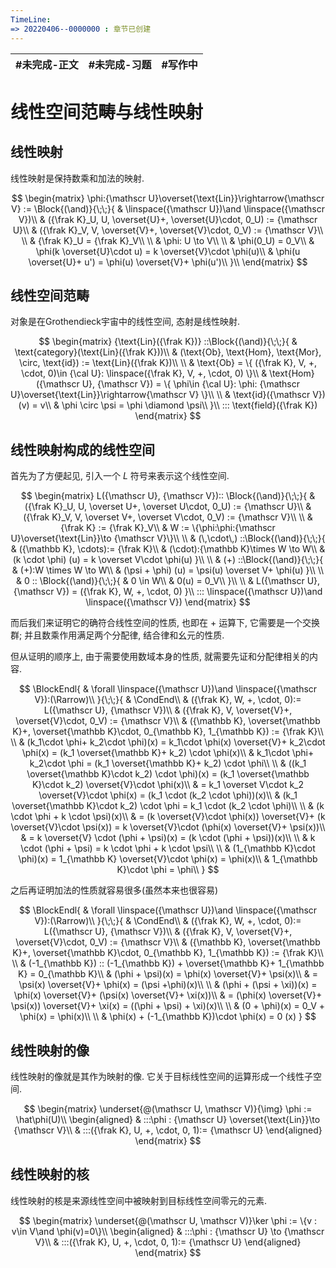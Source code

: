 ```yaml
---
TimeLine: 
=> 20220406--0000000 : 章节已创建
---
```

| #未完成-正文 | #未完成-习题 | #写作中 | 
| ------------ | ------------ | ------- |

# 线性空间范畴与线性映射

## 线性映射

线性映射是保持数乘和加法的映射. 

$$
\begin{matrix}
\phi:{\mathscr U}\overset{\text{Lin}}\rightarrow{\mathscr V}
:= \Block{(\and)}{\;\;}{
    & \linspace({\mathscr U})\and \linspace({\mathscr V})\\
    & ({\frak K}_U, U, \overset{U}+, \overset{U}\cdot, 0_U) := {\mathscr U}\\
    & ({\frak K}_V, V, \overset{V}+, \overset{V}\cdot, 0_V) := {\mathscr V}\\
    \\
    & {\frak K}_U = {\frak K}_V\\
    \\
    & \phi: U \to V\\
    \\
    & \phi(0_U) = 0_V\\
    & \phi(k \overset{U}\cdot u) = k \overset{V}\cdot \phi(u)\\
    & \phi(u \overset{U}+ u') = \phi(u) \overset{V}+ \phi(u')\\
}\\
\end{matrix}
$$

## 线性空间范畴

对象是在Grothendieck宇宙中的线性空间, 态射是线性映射. 

$$
\begin{matrix}
{\text{Lin}({\frak K})}
::\Block{(\and)}{\;\;}{
    & \text{category}(\text{Lin}({\frak K}))\\
    & (\text{Ob}, 
    \text{Hom}, 
    \text{Mor}, 
    \circ, 
    \text{id})
    := \text{Lin}({\frak K})\\
    \\
    & \text{Ob} = \{
        ({\frak K}, V, +, \cdot, 0)\in {\cal U}:
        \linspace({\frak K}, V, +, \cdot, 0)
    \}\\
    & \text{Hom}({\mathscr U}, {\mathscr V}) = \{
        \phi\in {\cal U}:
        \phi: {\mathscr U}\overset{\text{Lin}}\rightarrow{\mathscr V}
    \}\\
    \\
    & \text{id}({\mathscr V})(v) = v\\
    & \phi \circ \psi = \phi \diamond \psi\\
}\\
::: \text{field}({\frak K})
\end{matrix}
$$

## 线性映射构成的线性空间

首先为了方便起见, 引入一个 $L$ 符号来表示这个线性空间. 

$$
\begin{matrix}
L({\mathscr U}, {\mathscr V})::
\Block{(\and)}{\;\;}{
    & ({\frak K}_U, U, \overset U+, \overset U\cdot, 0_U) := {\mathscr U}\\
    & ({\frak K}_V, V, \overset V+, \overset V\cdot, 0_V) := {\mathscr V}\\
    \\
    & {\frak K} := {\frak K}_V\\
    & W := \{\phi:\phi:{\mathscr U}\overset{\text{Lin}}\to {\mathscr V}\}\\
    \\
    & (\,\cdot\,) ::\Block{(\and)}{\;\;}{
        & ({\mathbb K},  \cdots):= {\frak K}\\
        & (\cdot):{\mathbb K}\times W \to W\\
        & (k \cdot \phi) (u) = k \overset V\cdot \phi(u)
    }\\
    \\
    & (+) ::\Block{(\and)}{\;\;}{
        & (+):W \times W \to W\\
        & (\psi + \phi) (u) = \psi(u) \overset V+ \phi(u)
    }\\
    \\
    & 0 :: \Block{(\and)}{\;\;}{
        & 0 \in W\\
        & 0(u) = 0_V\\
    }\\
    \\
    & L({\mathscr U}, {\mathscr V}) = ({\frak K}, W, +, \cdot, 0)
}\\
::: \linspace({\mathscr U})\and \linspace({\mathscr V})
\end{matrix}
$$

而后我们来证明它的确符合线性空间的性质, 也即在 $+$ 运算下, 它需要是一个交换群; 并且数乘作用满足两个分配律, 结合律和幺元的性质. 

但从证明的顺序上, 由于需要使用数域本身的性质, 就需要先证和分配律相关的内容. 

$$
\BlockEndl{
    & \forall \linspace({\mathscr U})\and \linspace({\mathscr V}):(\Rarrow)\\
}{\;\;}{
    & \CondEnd\\
    & ({\frak K}, W, +, \cdot, 0):= L({\mathscr U}, {\mathscr V})\\
    & ({\frak K}, V, \overset{V}+, \overset{V}\cdot, 0_V) := {\mathscr V}\\
    & ({\mathbb K}, \overset{\mathbb K}+, \overset{\mathbb K}\cdot, 0_{\mathbb K}, 1_{\mathbb K}) 
        := {\frak K}\\
    \\
    & (k_1\cdot \phi+ k_2\cdot \phi)(x) 
        = k_1\cdot \phi(x) \overset{V}+ k_2\cdot \phi(x) 
        = (k_1 \overset{\mathbb K}+ k_2) \cdot \phi(x)\\
    & k_1\cdot \phi+ k_2\cdot \phi = (k_1 \overset{\mathbb K}+ k_2) \cdot \phi\\
    \\
    & ((k_1 \overset{\mathbb K}\cdot k_2) \cdot \phi)(x) 
    = (k_1 \overset{\mathbb K}\cdot k_2) \overset{V}\cdot \phi(x)\\ 
        & = k_1 \overset V\cdot k_2 \overset{V}\cdot \phi(x)
        = (k_1 \cdot (k_2 \cdot \phi))(x)\\
    & (k_1 \overset{\mathbb K}\cdot k_2) \cdot \phi = k_1 \cdot (k_2 \cdot \phi)\\
    \\
    & (k \cdot \phi + k \cdot \psi)(x)\\
        & = (k \overset{V}\cdot \phi(x)) \overset{V}+ (k \overset{V}\cdot \psi(x))
        = k \overset{V}\cdot (\phi(x) \overset{V}+ \psi(x))\\
        & = k \overset{V} \cdot (\phi + \psi)(x)
        = (k \cdot (\phi + \psi))(x)\\
    \\
    & k \cdot (\phi + \psi) = k \cdot \phi + k \cdot \psi\\
    \\
    & (1_{\mathbb K}\cdot \phi)(x) = 1_{\mathbb K} \overset{V}\cdot \phi(x) = \phi(x)\\
    & 1_{\mathbb K}\cdot \phi = \phi\\
}
$$

之后再证明加法的性质就容易很多(虽然本来也很容易)

$$
\BlockEndl{
    & \forall \linspace({\mathscr U})\and \linspace({\mathscr V}):(\Rarrow)\\
}{\;\;}{
    & \CondEnd\\
    & ({\frak K}, W, +, \cdot, 0):= L({\mathscr U}, {\mathscr V})\\
    & ({\frak K}, V, \overset{V}+, \overset{V}\cdot, 0_V) := {\mathscr V}\\
    & ({\mathbb K}, \overset{\mathbb K}+, \overset{\mathbb K}\cdot, 0_{\mathbb K}, 1_{\mathbb K}) 
        := {\frak K}\\
    \\
    & (-1_{\mathbb K}) :: (-1_{\mathbb K}) + \overset{\mathbb K}+ 1_{\mathbb K} = 0_{\mathbb K}\\
    & (\phi + \psi)(x) = \phi(x) \overset{V}+ \psi(x)\\
        & = \psi(x) \overset{V}+ \phi(x) = (\psi +\phi)(x)\\
    \\
    & (\phi + (\psi + \xi))(x) 
        = \phi(x) \overset{V}+ (\psi(x) \overset{V}+ \xi(x))\\ 
        & = (\phi(x) \overset{V}+ \psi(x)) \overset{V}+ \xi(x)
        = ((\phi + \psi) + \xi)(x)\\
    \\
    & (0 + \phi)(x) = 0_V + \phi(x) = \phi(x)\\
    \\
    & \phi(x) + (-1_{\mathbb K})\cdot \phi(x) = 0 (x)
}
$$

## 线性映射的像

线性映射的像就是其作为映射的像. 它关于目标线性空间的运算形成一个线性子空间. 

$$
\begin{matrix}
\underset{@(\mathscr U, \mathscr V)}{\img} \phi := \hat\phi(U)\\
\begin{aligned}
& :::\phi : {\mathscr U} \overset{\text{Lin}}\to {\mathscr V}\\
& :::({\frak K}, U, +, \cdot, 0, 1):= {\mathscr U}
\end{aligned}
\end{matrix}
$$

## 线性映射的核

线性映射的核是来源线性空间中被映射到目标线性空间零元的元素. 

$$
\begin{matrix}
\underset{@(\mathscr U, \mathscr V)}\ker \phi := \{v : v\in V\and \phi(v)=0\}\\
\begin{aligned}
& :::\phi : {\mathscr U} \to {\mathscr V}\\
& :::({\frak K}, U, +, \cdot, 0, 1):= {\mathscr U}
\end{aligned}
\end{matrix}
$$

